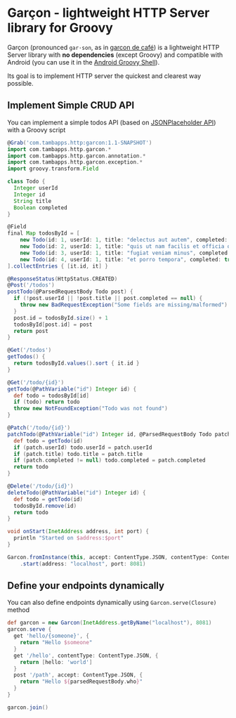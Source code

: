 # Garçon - lightweight HTTP Server library for Groovy

Garçon (pronounced `gar·son`, as in [garcon de café](https://en.wiktionary.org/wiki/gar%C3%A7on_de_caf%C3%A9)) is a lightweight HTTP Server library with **no dependencies** (except Groovy) and
compatible with Android (you can use it in the [Android Groovy Shell](https://play.google.com/store/apps/details?id=com.tambapps.android.grooidshell)).

Its goal is to implement HTTP server the quickest and clearest way possible.

## Implement Simple CRUD API
You can implement a simple todos API (based on [JSONPlaceholder API](https://jsonplaceholder.typicode.com/)) with a Groovy script

```groovy
@Grab('com.tambapps.http:garcon:1.1-SNAPSHOT')
import com.tambapps.http.garcon.*
import com.tambapps.http.garcon.annotation.*
import com.tambapps.http.garcon.exception.*
import groovy.transform.Field

class Todo {
  Integer userId
  Integer id
  String title
  Boolean completed
}

@Field
final Map todosById = [
    new Todo(id: 1, userId: 1, title: "delectus aut autem", completed: false),
    new Todo(id: 2, userId: 1, title: "quis ut nam facilis et officia qui", completed: false),
    new Todo(id: 3, userId: 1, title: "fugiat veniam minus", completed: false),
    new Todo(id: 4, userId: 1, title: "et porro tempora", completed: true)
].collectEntries { [it.id, it] }

@ResponseStatus(HttpStatus.CREATED)
@Post('/todos')
postTodo(@ParsedRequestBody Todo post) {
  if (!post.userId || !post.title || post.completed == null) {
    throw new BadRequestException("Some fields are missing/malformed")
  }
  post.id = todosById.size() + 1
  todosById[post.id] = post
  return post
}

@Get('/todos')
getTodos() {
  return todosById.values().sort { it.id }
}

@Get('/todo/{id}')
getTodo(@PathVariable("id") Integer id) {
  def todo = todosById[id]
  if (todo) return todo
  throw new NotFoundException("Todo was not found")
}

@Patch('/todo/{id}')
patchTodo(@PathVariable("id") Integer id, @ParsedRequestBody Todo patch) {
  def todo = getTodo(id)
  if (patch.userId) todo.userId = patch.userId
  if (patch.title) todo.title = patch.title
  if (patch.completed != null) todo.completed = patch.completed
  return todo
}

@Delete('/todo/{id}')
deleteTodo(@PathVariable("id") Integer id) {
  def todo = getTodo(id)
  todosById.remove(id)
  return todo
}

void onStart(InetAddress address, int port) {
  println "Started on $address:$port"
}

Garcon.fromInstance(this, accept: ContentType.JSON, contentType: ContentType.JSON)
    .start(address: "localhost", port: 8081)
```

## Define your endpoints dynamically

You can also define endpoints dynamically using `Garcon.serve(Closure)` method

````groovy
def garcon = new Garcon(InetAddress.getByName("localhost"), 8081)
garcon.serve {
  get 'hello/{someone}', {
    return "Hello $someone"
  }
  get '/hello', contentType: ContentType.JSON, {
    return [hello: 'world']
  }
  post '/path', accept: ContentType.JSON, {
    return "Hello ${parsedRequestBody.who}"
  }
}

garcon.join()
````